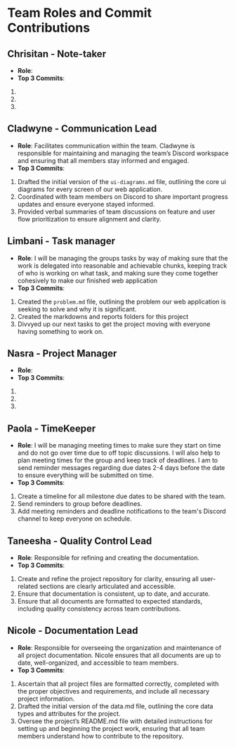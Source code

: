 # Team Roles and Commit Contributions

## Chrisitan - Note-taker
- **Role**: 
- **Top 3 Commits**:
1. 
2. 
3.

## Cladwyne - Communication Lead
- **Role**: Facilitates communication within the team. Cladwyne is responsible for maintaining and managing the team’s Discord workspace and ensuring that all members stay informed and engaged.
- **Top 3 Commits**:
1. Drafted the initial version of the `ui-diagrams.md` file, outlining the core ui diagrams for every screen of our web application.
2. Coordinated with team members on Discord to share important progress updates and ensure everyone stayed informed.
3. Provided verbal summaries of team discussions on feature and user flow prioritization to ensure alignment and clarity.
  

## Limbani - Task manager
- **Role**: I will be managing the groups tasks by way of making sure that the work is delegated into reasonable and achievable chunks, keeping track of who is working on what task, and making sure they come together cohesively to make our finished web application
- **Top 3 Commits**:
1. Created the `problem.md` file, outlining the problem our web application is seeking to solve and why it is significant.
2. Created the markdowns and reports folders for this project
3. Divvyed up our next tasks to get the project moving with everyone having something to work on.

## Nasra - Project Manager
- **Role**: 
- **Top 3 Commits**:
1. 
2. 
3. 

## Paola - TimeKeeper 
- **Role**: I will be managing meeting times to make sure they start on time and do not go over time due to off topic discussions. I will also help to plan meeting times for the group and keep track of deadlines. I am to send reminder messages regarding due dates 2-4 days before the date to ensure everything will be submitted on time.
- **Top 3 Commits**:
1. Create a timeline for all milestone due dates to be shared with the team. 
2. Send reminders to group before deadlines. 
3. Add meeting reminders and deadline notifications to the team's Discord channel to keep everyone on schedule.

## Taneesha - Quality Control Lead
- **Role**: Responsible for refining and creating the documentation. 
- **Top 3 Commits**:
1. Create and refine the project repository for clarity, ensuring all user-related sections are clearly articulated and accessible.
2. Ensure that documentation is consistent, up to date, and accurate.
3. Ensure that all documents are formatted to expected standards, including quality consistency across team contributions.


## Nicole - Documentation Lead
- **Role**: Responsible for overseeing the organization and maintenance of all project documentation. Nicole ensures that all documents are up to date, well-organized, and accessible to team members.
- **Top 3 Commits**:
1. Ascertain that all project files are formatted correctly, completed with the proper objectives and requirements, and include all necessary project information.
2. Drafted the initial version of the data.md file, outlining the core data types and attributes for the project.
3. Oversee the project’s README.md file with detailed instructions for setting up and beginning the project work, ensuring that all team members understand how to contribute to the repository.
